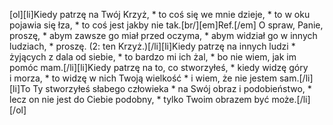 [ol][li]Kiedy patrzę na Twój Krzyż, * to coś się we mnie dzieje, * to w oku pojawia się łza, * to coś jest jakby nie tak.[br/][em]Ref.[/em] O spraw, Panie, proszę, * abym zawsze go miał przed oczyma, * abym widział go w innych ludziach, * proszę. (2: ten Krzyż.)[/li][li]Kiedy patrzę na innych ludzi * żyjących z dala od siebie, * to bardzo mi ich żal, * bo nie wiem, jak im pomóc mam.[/li][li]Kiedy patrzę na to, co stworzyłeś, * kiedy widzę góry i morza, * to widzę w nich Twoją wielkość * i wiem, że nie jestem sam.[/li][li]To Ty stworzyłeś słabego człowieka * na Swój obraz i podobieństwo, * lecz on nie jest do Ciebie podobny, * tylko Twoim obrazem być może.[/li][/ol]